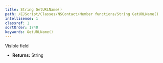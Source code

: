 ```yaml
---
title: String GetURLName()
path: /EJScript/Classes/NSContact/Member functions/String GetURLName()
intellisense: 1
classref: 1
sortOrder: 1740
keywords: GetURLName()
---
```



Visible field



* **Returns:** String


